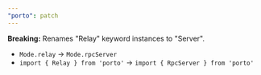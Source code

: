 ```yaml
---
"porto": patch
---
```


**Breaking:** Renames "Relay" keyword instances to "Server". 

- `Mode.relay` → `Mode.rpcServer`
- `import { Relay } from 'porto'` → `import { RpcServer } from 'porto'`
